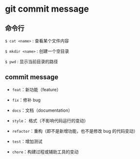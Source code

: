 # git commit message

## 命令行

`$ cat <name>` : 查看某个文件内容

`$ mkdir <name>` : 创建一个空目录

`$ pwd` : 显示当前目录的路径

## commit message

- `feat`：新功能（feature）

- `fix`：修补 bug

- `docs`：文档（documentation）

- `style`： 格式（不影响代码运行的变动）

- `refactor`：重构（即不是新增功能，也不是修改 bug 的代码变动）

- `test`：增加测试

- `chore`：构建过程或辅助工具的变动
